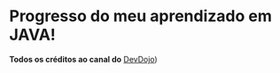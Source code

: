 # Progresso do meu aprendizado em JAVA!
__Todos os créditos ao canal do__ [DevDojo](https://www.youtube.com/@DevDojoBrasil))
